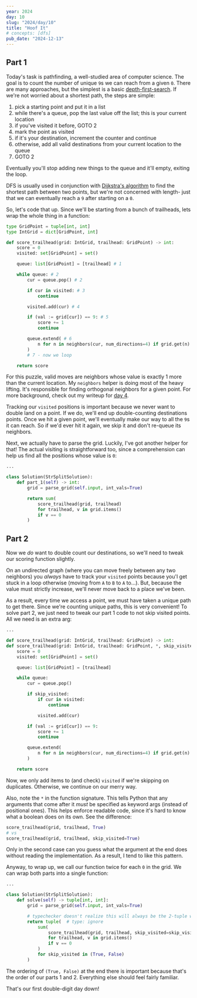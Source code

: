 ```yaml
---
year: 2024
day: 10
slug: "2024/day/10"
title: "Hoof It"
# concepts: [dfs]
pub_date: "2024-12-13"
---
```


## Part 1

Today's task is pathfinding, a well-studied area of computer science. The goal is to count the number of unique `9`s we can reach from a given `0`. There are many approaches, but the simplest is a basic [depth-first-search](https://en.wikipedia.org/wiki/Depth-first_search). If we're not worried about a shortest path, the steps are simple:

1. pick a starting point and put it in a list
2. while there's a queue, pop the last value off the list; this is your current location
3. if you've visited it before, GOTO 2
4. mark the point as visited
5. if it's your destination, increment the counter and continue
6. otherwise, add all valid destinations from your current location to the queue
7. GOTO 2

Eventually you'll stop adding new things to the queue and it'll empty, exiting the loop.

DFS is usually used in conjunction with [Dijkstra's algorithm](https://en.wikipedia.org/wiki/Dijkstra%27s_algorithm) to find the shortest path between two points, but we're not concerned with length- just that we can eventually reach a `9` after starting on a `0`.

So, let's code that up. Since we'll be starting from a bunch of trailheads, lets wrap the whole thing in a function:

```py
type GridPoint = tuple[int, int]
type IntGrid = dict[GridPoint, int]

def score_trailhead(grid: IntGrid, trailhead: GridPoint) -> int:
    score = 0
    visited: set[GridPoint] = set()

    queue: list[GridPoint] = [trailhead] # 1

    while queue: # 2
        cur = queue.pop() # 2

        if cur in visited: # 3
            continue

        visited.add(cur) # 4

        if (val := grid[cur]) == 9: # 5
            score += 1
            continue

        queue.extend( # 6
            n for n in neighbors(cur, num_directions=4) if grid.get(n) == val + 1
        )
        # 7 - now we loop

    return score
```

For this puzzle, valid moves are neighbors whose value is exactly 1 more than the current location. My `neighbors` helper is doing most of the heavy lifting. It's responsible for finding orthogonal neighbors for a given point. For more background, check out my writeup for [day 4](/writeups/2024/day/4/).

Tracking our `visited` positions is important because we never want to double land on a point. If we do, we'll end up double-counting destinations points. Once we hit a given point, we'll eventually make our way to all the `9`s it can reach. So if we'd ever hit it again, we skip it and don't re-queue its neighbors.

Next, we actually have to parse the grid. Luckily, I've got another helper for that! The actual visiting is straightforward too, since a comprehension can help us find all the positions whose value is `0`:

```py
...

class Solution(StrSplitSolution):
    def part_1(self) -> int:
        grid = parse_grid(self.input, int_vals=True)

        return sum(
            score_trailhead(grid, trailhead)
            for trailhead, v in grid.items()
            if v == 0
        )
```

## Part 2

Now we _do_ want to double count our destinations, so we'll need to tweak our scoring function slightly.

On an undirected graph (where you can move freely between any two neighbors) you _always_ have to track your `visited` points because you'l get stuck in a loop otherwise (moving from `A` to `B` to `A` to...). But, because the value must strictly increase, we'll never move back to a place we've been.

As a result, every time we access a point, we must have taken a unique path to get there. Since we're counting unique paths, this is very convenient! To solve part 2, we just need to tweak our part 1 code to not skip visited points. All we need is an extra arg:

```py rem={3,13} add={4,14}
...

def score_trailhead(grid: IntGrid, trailhead: GridPoint) -> int:
def score_trailhead(grid: IntGrid, trailhead: GridPoint, *, skip_visited: bool) -> int:
    score = 0
    visited: set[GridPoint] = set()

    queue: list[GridPoint] = [trailhead]

    while queue:
        cur = queue.pop()

        if skip_visited:
            if cur in visited:
                continue

            visited.add(cur)

        if (val := grid[cur]) == 9:
            score += 1
            continue

        queue.extend(
            n for n in neighbors(cur, num_directions=4) if grid.get(n) == val + 1
        )

    return score
```

Now, we only add items to (and check) `visited` if we're skipping on duplicates. Otherwise, we continue on our merry way.

Also, note the `*` in the function signature. This tells Python that any arguments that come after it _must_ be specified as keyword args (instead of positional ones). This helps enforce readable code, since it's hard to know what a boolean does on its own. See the difference:

```py
score_trailhead(grid, trailhead, True)
# vs
score_trailhead(grid, trailhead, skip_visited=True)
```

Only in the second case can you guess what the argument at the end does without reading the implementation. As a result, I tend to like this pattern.

Anyway, to wrap up, we call our function twice for each `0` in the grid. We can wrap both parts into a single function:

```py
...

class Solution(StrSplitSolution):
    def solve(self) -> tuple[int, int]:
        grid = parse_grid(self.input, int_vals=True)

        # typechecker doesn't realize this will always be the 2-tuple we expect
        return tuple(  # type: ignore
            sum(
                score_trailhead(grid, trailhead, skip_visited=skip_visited)
                for trailhead, v in grid.items()
                if v == 0
            )
            for skip_visited in (True, False)
        )
```

The ordering of `(True, False)` at the end there is important because that's the order of our parts 1 and 2. Everything else should feel fairly familiar.

That's our first double-digit day down!
